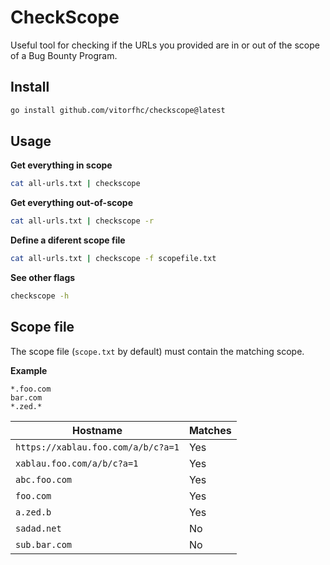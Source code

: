 # CheckScope

Useful tool for checking if the URLs you provided are in or out of the scope of a Bug Bounty Program.

## Install

```bash
go install github.com/vitorfhc/checkscope@latest
```

## Usage

**Get everything in scope**

```bash
cat all-urls.txt | checkscope
```

**Get everything out-of-scope**

```bash
cat all-urls.txt | checkscope -r
```

**Define a diferent scope file**

```bash
cat all-urls.txt | checkscope -f scopefile.txt
```

**See other flags**

```bash
checkscope -h
```

## Scope file

The scope file (`scope.txt` by default) must contain the matching scope.

**Example**

```
*.foo.com
bar.com
*.zed.*
```

|Hostname|Matches|
|-|-|
|`https://xablau.foo.com/a/b/c?a=1`|Yes|
|`xablau.foo.com/a/b/c?a=1`|Yes|
|`abc.foo.com`|Yes|
|`foo.com`|Yes|
|`a.zed.b`|Yes|
|`sadad.net`|No|
|`sub.bar.com`|No|

